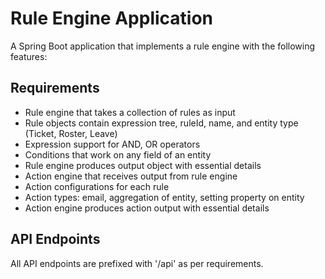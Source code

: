 # Rule Engine Application

A Spring Boot application that implements a rule engine with the following features:

## Requirements
- Rule engine that takes a collection of rules as input
- Rule objects contain expression tree, ruleId, name, and entity type (Ticket, Roster, Leave)
- Expression support for AND, OR operators
- Conditions that work on any field of an entity
- Rule engine produces output object with essential details
- Action engine that receives output from rule engine
- Action configurations for each rule
- Action types: email, aggregation of entity, setting property on entity
- Action engine produces action output with essential details

## API Endpoints
All API endpoints are prefixed with '/api' as per requirements.
